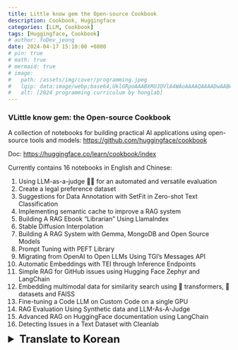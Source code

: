 ```yaml
---
title: Little know gem the Open-source Cookbook
description: Cookbook, Huggingface
categories: [LLM, Cookbook]
tags: [Huggingface, Cookbook]
# author: foDev_jeong
date: 2024-04-17 15:10:00 +0800
# pin: true
# math: true
# mermaid: true
# image:
#   path: /assets/img/cover/programming.jpeg
#   lqip: data:image/webp;base64,UklGRpoAAABXRUJQVlA4WAoAAAAQAAAADwAABwAAQUxQSDIAAAARL0AmbZurmr57yyIiqE8oiG0bejIYEQTgqiDA9vqnsUSI6H+oAERp2HZ65qP/VIAWAFZQOCBCAAAA8AEAnQEqEAAIAAVAfCWkAALp8sF8rgRgAP7o9FDvMCkMde9PK7euH5M1m6VWoDXf2FkP3BqV0ZYbO6NA/VFIAAAA
#   alt: [2024 programming curriculum by honglab]
---
```


### VLittle know gem: the Open-source Cookbook

A collection of notebooks for building practical AI applications using open-source tools and models: <https://github.com/huggingface/cookbook>

Doc: <https://huggingface.co/learn/cookbook/index>

Currently contains 16 notebooks in English and Chinese:

 1. Using LLM-as-a-judge 🧑‍⚖️ for an automated and versatile evaluation
 2. Create a legal preference dataset
 3. Suggestions for Data Annotation with SetFit in Zero-shot Text Classification
 4. Implementing semantic cache to improve a RAG system
 5. Building A RAG Ebook “Librarian” Using LlamaIndex
 6. Stable Diffusion Interpolation
 7. Building A RAG System with Gemma, MongoDB and Open Source Models
 8. Prompt Tuning with PEFT Library
 9. Migrating from OpenAI to Open LLMs Using TGI’s Messages API
 10. Automatic Embeddings with TEI through Inference Endpoints
 11. Simple RAG for GitHub issues using Hugging Face Zephyr and LangChain
 12. Embedding multimodal data for similarity search using 🤗 transformers, 🤗 datasets and FAISS
 13. Fine-tuning a Code LLM on Custom Code on a single GPU
 14. RAG Evaluation Using Synthetic data and LLM-As-A-Judge
 15. Advanced RAG on HuggingFace documentation using LangChain
 16. Detecting Issues in a Text Dataset with Cleanlab

<details markdown="1">
<summary style= "font-size:24px; line-height:24px; font-weight:bold; cursor:pointer;" > Translate to Korean </summary>

* * * 

### 거의 알려지지 않은 보석 : 오픈 소스 요리 책

오픈 소스 도구 및 모델을 사용하여 실용적인 AI 애플리케이션을 구축하기 위한 노트북 모음: <https://github.com/huggingface/cookbook>

문서: <https://huggingface.co/learn/cookbook/index>

현재 영어와 중국어로 된 16개의 노트북이 포함되어 있습니다.

1. 자동화된 다목적 평가를 위해 LLM-as-a-judge 🧑 ⚖️ 사용
2. 법적 선호도 데이터 세트 만들기
3. Zero-shot 텍스트 분류에서 SetFit을 사용한 데이터 주석에 대한 제안
4. RAG 시스템 개선을 위한 시맨틱 캐시 구현
5. LlamaIndex를 사용하여 RAG 전자책 "Librarian" 구축
6. 안정되어 있는 유포 보삽법
7. Gemma, MongoDB 및 오픈 소스 모델을 사용한 RAG 시스템 구축
8. PEFT 라이브러리를 사용한 프롬프트 튜닝
9. TGI의 Messages API를 사용하여 OpenAI에서 개방형 LLM으로 마이그레이션
10. 추론 엔드포인트를 통한 TEI를 사용한 자동 임베딩
11. Hugging Face Zephyr 및 LangChain을 사용한 GitHub 문제에 대한 간단한 RAG
12. 트랜스포머, 🤗 데이터 세트 및 FAISS를 사용한 🤗 유사성 검색을 위한 다중 모드 데이터 포함
13. 단일 GPU의 사용자 지정 코드에서 코드 LLM 미세 조정
14. 합성 데이터 및 LLM-As-A-Judge를 사용한 RAG 평가
15. LangChain을 사용한 HuggingFace 문서의 고급 RAG
16. Cleanlab을 사용하여 텍스트 데이터 세트에서 문제 감지

</details>